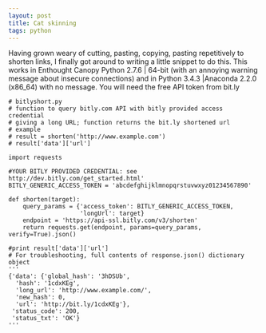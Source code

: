 ```yaml
---
layout: post
title: Cat skinning
tags: python
--- 
```



Having grown weary of cutting, pasting, copying, pasting repetitively to shorten links, I finally got around to writing a little snippet to do this. This works in Enthought Canopy Python 2.7.6 | 64-bit (with an annoying warning message about insecure connections) and in Python 3.4.3 |Anaconda 2.2.0 (x86_64) with no message. You will need the free API token from bit.ly


	# bitlyshort.py
	# function to query bitly.com API with bitly provided access credential
	# giving a long URL; function returns the bit.ly shortened url
	# example
	# result = shorten('http://www.example.com')
	# result['data']['url']

	import requests

	#YOUR BITLY PROVIDED CREDENTIAL: see http://dev.bitly.com/get_started.html'
	BITLY_GENERIC_ACCESS_TOKEN = 'abcdefghijklmnopqrstuvwxyz01234567890'

	def shorten(target):
		query_params = {'access_token': BITLY_GENERIC_ACCESS_TOKEN,
						'longUrl': target} 
		endpoint = 'https://api-ssl.bitly.com/v3/shorten'
		return requests.get(endpoint, params=query_params, verify=True).json()

	#print result['data']['url']
	# For troubleshooting, full contents of response.json() dictionary object
	'''
	{'data': {'global_hash': '3hDSUb',
	  'hash': '1cdxKEg',
	  'long_url': 'http://www.example.com/',
	  'new_hash': 0,
	  'url': 'http://bit.ly/1cdxKEg'},
	 'status_code': 200,
	 'status_txt': 'OK'}
	'''

